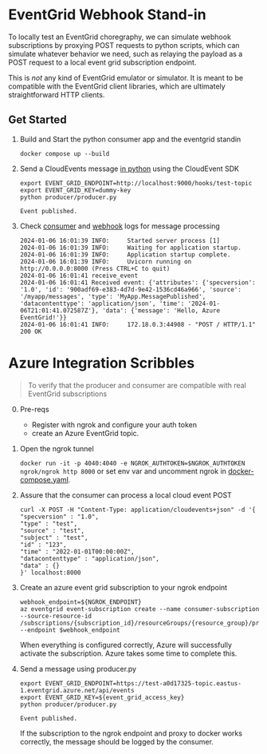 
# EventGrid Webhook Stand-in

To locally test an EventGrid choregraphy, we can simulate webhook subscriptions by proxying POST requests to python scripts, which can simulate whatever behavior we need, such as relaying the payload as a POST request to a local event grid subscription endpoint.

This is _not_ any kind of EventGrid emulator or simulator. It is meant to be compatible with the EventGrid client libraries, which are ultimately straightforward HTTP clients.

## Get Started

1. Build and Start the python consumer app and the eventgrid standin

    `docker compose up --build`

2. Send a CloudEvents message [in python](./producer/producer.py) using the CloudEvent SDK

    ```shell
    export EVENT_GRID_ENDPOINT=http://localhost:9000/hooks/test-topic
    export EVENT_GRID_KEY=dummy-key
    python producer/producer.py

    Event published.
    ```

3. Check [consumer](./consumer/consumer.py) and [webhook](./eventgrid-standin/test-topic.webhook.py) logs for message processing

    ```shell
    2024-01-06 16:01:39 INFO:     Started server process [1]
    2024-01-06 16:01:39 INFO:     Waiting for application startup.
    2024-01-06 16:01:39 INFO:     Application startup complete.
    2024-01-06 16:01:39 INFO:     Uvicorn running on http://0.0.0.0:8000 (Press CTRL+C to quit)
    2024-01-06 16:01:41 receive_event
    2024-01-06 16:01:41 Received event: {'attributes': {'specversion': '1.0', 'id': '900adf69-e383-4d7d-9e42-1536cd46a966', 'source': '/myapp/messages', 'type': 'MyApp.MessagePublished', 'datacontenttype': 'application/json', 'time': '2024-01-06T21:01:41.072587Z'}, 'data': {'message': 'Hello, Azure EventGrid!'}}
    2024-01-06 16:01:41 INFO:     172.18.0.3:44908 - "POST / HTTP/1.1" 200 OK
    ```

# Azure Integration Scribbles

> To verify that the producer and consumer are compatible with real EventGrid subscriptions

0. Pre-reqs
    - Register with ngrok and configure your auth token
    - create an Azure EventGrid topic.

1. Open the ngrok tunnel

     `docker run -it -p 4040:4040 -e NGROK_AUTHTOKEN=$NGROK_AUTHTOKEN ngrok/ngrok http 8000` or set env var and uncomment ngrok in [docker-compose.yaml](./docker-compose.yaml).

2. Assure that the consumer can process a local cloud event POST

    ```shell
    curl -X POST -H "Content-Type: application/cloudevents+json" -d '{
    "specversion" : "1.0",
    "type" : "test",
    "source" : "test",
    "subject" : "test",
    "id" : "123",
    "time" : "2022-01-01T00:00:00Z",
    "datacontenttype" : "application/json",
    "data" : {}
    }' localhost:8000
    ```

3. Create an azure event grid subscription to your ngrok endpoint

    ```shell
    webhook_endpoint=${NGROK_ENDPOINT}
    az eventgrid event-subscription create --name consumer-subscription --source-resource-id /subscriptions/{subscription_id}/resourceGroups/{resource_group}/providers/Microsoft.EventGrid/topics/{topic} --endpoint $webhook_endpoint
    ```
    When everything is configured correctly, Azure will successfully activate the subscription.  Azure takes some time to complete this.

4. Send a message using producer.py

    ```shell
    export EVENT_GRID_ENDPOINT=https://test-a0d17325-topic.eastus-1.eventgrid.azure.net/api/events
    export EVENT_GRID_KEY=${event_grid_access_key}
    python producer/producer.py

    Event published.
    ```

    If the subscription to the ngrok endpoint and proxy to docker works correctly, the message should be logged by the consumer.
